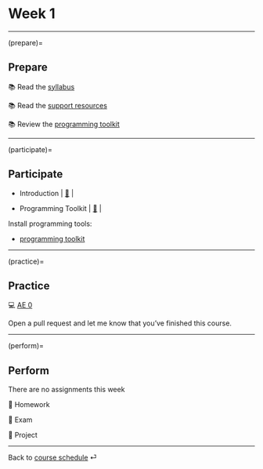 # Week 1


---

(prepare)=
## Prepare

📚 Read the [syllabus](../docs/course-syllabus.md)

📚 Read the [support resources](../docs/course-support.md)

📚 Review the [programming toolkit](../docs/programming-toolkit.md)

---

(participate)=
## Participate

- Introduction | [📘](https://docs.google.com/presentation/d/14mDixoFHReJhc7D3G0ooC_CZJ8R14AcjJLXqFfUmKgo/export/pdf)	|
	
- Programming Toolkit	|	[📘](https://docs.google.com/presentation/d/1AHDCyelaOumvZ9-MRLEaSGCulXvvo-hcoFRrTESQW-c/export/pdf)	|	


Install programming tools:

- [programming toolkit](../docs/programming-toolkit.md)


---

(practice)=
## Practice

💻 [AE 0](/ae/ae-0-movies.html)

Open a pull request and let me know that you’ve finished this course.

---

(perform)=
## Perform

There are no assignments this week


📄 Homework

💯 Exam 

📁 Project


---

Back to [course schedule](../docs/course-schedule.md) ⏎
